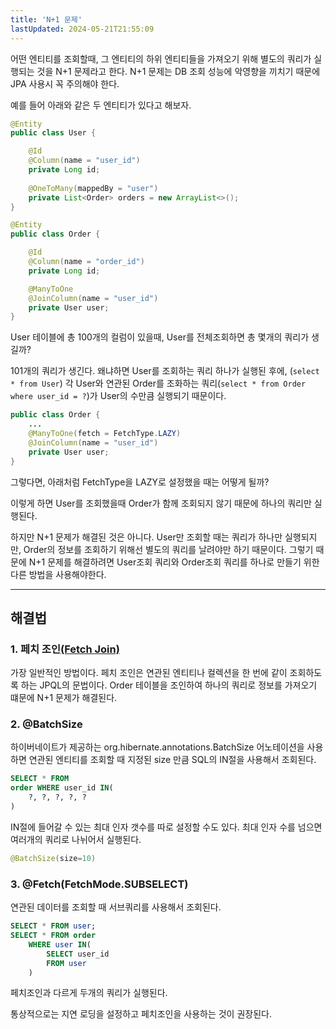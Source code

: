 ```yaml
---
title: 'N+1 문제'
lastUpdated: 2024-05-21T21:55:09
---
```


어떤 엔티티를 조회할때, 그 엔티티의 하위 엔티티들을 가져오기 위해 별도의 쿼리가 실행되는 것을 N+1 문제라고 한다. N+1 문제는 DB 조회 성능에 악영향을 끼치기 때문에 JPA 사용시 꼭 주의해야 한다.

예를 들어 아래와 같은 두 엔티티가 있다고 해보자.
```java
@Entity
public class User {

    @Id
    @Column(name = "user_id")
    private Long id;
    
    @OneToMany(mappedBy = "user")
    private List<Order> orders = new ArrayList<>();
}

@Entity
public class Order {

    @Id
    @Column(name = "order_id")
    private Long id;

    @ManyToOne
    @JoinColumn(name = "user_id")
    private User user;
}
```

User 테이블에 총 100개의 컬럼이 있을때, User를 전체조회하면 총 몇개의 쿼리가 생길까?

101개의 쿼리가 생긴다. 왜냐하면 User를 조회하는 쿼리 하나가 실행된 후에, (`select * from User`) 각 User와 연관된 Order를 조화하는 쿼리(`select * from Order where user_id = ?`)가 User의 수만큼 실행되기 때문이다.

```java
public class Order {
    ...
    @ManyToOne(fetch = FetchType.LAZY)
    @JoinColumn(name = "user_id")
    private User user;
}
```

그렇다면, 아래처럼 FetchType을 LAZY로 설정했을 때는 어떻게 될까?

이렇게 하면 User를 조회했을때 Order가 함께 조회되지 않기 때문에 하나의 쿼리만 실행된다.

하지만 N+1 문제가 해결된 것은 아니다. User만 조회할 때는 쿼리가 하나만 실행되지만, Order의 정보를 조회하기 위해선 별도의 쿼리를 날려야만 하기 때문이다. 그렇기 때문에 N+1 문제를 해결하려면 User조회 쿼리와 Order조회 쿼리를 하나로 만들기 위한 다른 방법을 사용해야한다.

---

## 해결법

### 1. 페치 조인<a href="./JPQL/Fetch Join.md">(Fetch Join)</a>

가장 일반적인 방법이다. 페치 조인은 연관된 엔티티나 컬렉션을 한 번에 같이 조회하도록 하는 JPQL의 문법이다. Order 테이블을 조인하여 하나의 쿼리로 정보를 가져오기 떄문에 N+1 문제가 해결된다. 

### 2. @BatchSize

하이버네이트가 제공하는 org.hibernate.annotations.BatchSize 어노테이션을 사용하면 연관된 엔티티를 조회할 때 지정된 size 만큼 SQL의 IN절을 사용해서 조회된다.
```sql
SELECT * FROM
order WHERE user_id IN(
    ?, ?, ?, ?, ?
)
```
IN절에 들어갈 수 있는 최대 인자 갯수를 따로 설정할 수도 있다. 최대 인자 수를 넘으면 여러개의 쿼리로 나뉘어서 실행된다.
```java
@BatchSize(size=10)
```

### 3. @Fetch(FetchMode.SUBSELECT)
연관된 데이터를 조회할 때 서브쿼리를 사용해서 조회된다.
```sql
SELECT * FROM user;
SELECT * FROM order
    WHERE user IN(
        SELECT user_id
        FROM user
    )
```
페치조인과 다르게 두개의 쿼리가 실행된다. 

통상적으로는 지연 로딩을 설정하고 페치조인을 사용하는 것이 권장된다.